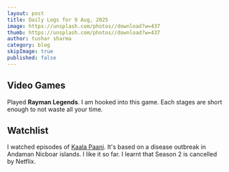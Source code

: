 ```yaml
---
layout: post
title: Daily Logs for 9 Aug, 2025
image: https://unsplash.com/photos//download?w=437
thumb: https://unsplash.com/photos//download?w=437
author: tushar sharma
category: blog
skipImage: true
published: false
---
```


## Video Games

Played **Rayman Legends**. I am hooked into this game. Each stages are short enough to not waste all your time.

## Watchlist

I watched episodes of [Kaala Paani](https://en.wikipedia.org/wiki/Kaala_Paani). It's based on a disease outbreak in Andaman Nicboar islands. I like it so far. I learnt that Season 2 is cancelled by Netflix.